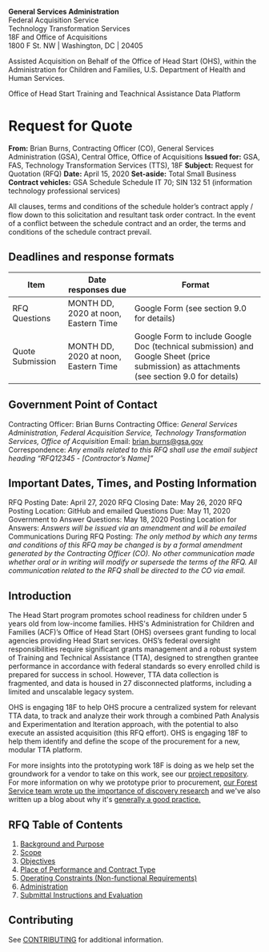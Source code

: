 **General Services Administration**<br>
Federal Acquisition Service<br>
Technology Transformation Services<br>
18F and Office of Acquisitions<br>
1800 F St. NW | Washington, DC | 20405

Assisted Acquisition on Behalf of the Office of Head Start (OHS), within the Administration for Children and Families, U.S. Department of Health and Human Services.

Office of Head Start Training and Teachnical Assistance Data Platform

# Request for Quote

**From:** Brian Burns, Contracting Officer (CO), General Services Administration (GSA), Central Office, Office of Acquisitions
**Issued for:** GSA, FAS, Technology Transformation Services (TTS), 18F
**Subject:** Request for Quotation (RFQ)
**Date:** April 15, 2020
**Set-aside:** Total Small Business 
**Contract vehicles:** GSA Schedule Schedule IT 70; SIN 132 51 (information technology professional services) 

All clauses, terms and conditions of the schedule holder’s contract apply / flow down to this solicitation and resultant task order contract. In the event of a conflict between the schedule contract and an order, the terms and conditions of the schedule contract prevail. 

## Deadlines and response formats

| Item | Date responses due | Format |
| ------------- | ------------- | ------------- |
| RFQ Questions | MONTH DD, 2020 at noon, Eastern Time | Google Form (see section 9.0 for details) |
| Quote Submission | MONTH DD, 2020 at noon, Eastern Time | Google Form to include Google Doc (technical submission) and Google Sheet (price submission) as attachments (see section 9.0 for details) |

## Government Point of Contact

Contracting Officer: Brian Burns
Contracting Office: _General Services Administration, Federal Acquisition Service, Technology Transformation Services, Office of Acquisition_
Email: brian.burns@gsa.gov
Correspondence: _Any emails related to this RFQ shall use the email subject heading “RFQ12345 - [Contractor’s Name]”_

## Important Dates, Times, and Posting Information

RFQ Posting Date: April 27, 2020
RFQ Closing Date: May 26, 2020 
RFQ Posting Location: GitHub and emailed 
Questions Due: May 11, 2020
Government to Answer Questions: May 18, 2020
Posting Location for Answers: _Answers will be issued via an amendment and will be emailed_
Communications During RFQ Posting: _The only method by which any terms and conditions of this RFQ may be changed is by a formal amendment generated by the Contracting Officer (CO). No other communication made whether oral or in writing will modify or supersede the terms of the RFQ. All communication related to the RFQ shall be directed to the CO via email._

## Introduction

The Head Start program promotes school readiness for children under 5 years old from low-income families. HHS's Administration for Children and Families (ACF)’s Office of Head Start (OHS) oversees grant funding to local agencies providing Head Start services. OHS’s federal oversight responsibilities require significant grants management and a robust system of Training and Technical Assistance (TTA), designed to strengthen grantee performance in accordance with federal standards so every enrolled child is prepared for success in school. However, TTA data collection is fragmented, and data is housed in 27 disconnected platforms, including a limited and unscalable legacy system.

OHS is engaging 18F to help OHS procure a centralized system for relevant TTA data, to track and analyze their work through a combined Path Analysis and Experimentation and Iteration approach, with the potential to also execute an assisted acquisition (this RFQ effort). OHS is engaging 18F to help them identify and define the scope of the procurement for a new, modular TTA platform.

For more insights into the prototyping work 18F is doing as we help set the groundwork for a vendor to take on this work, see our [project repository](https://github.com/18F/Head-Start-TTA). For more information on why we prototype prior to procurement, [our Forest Service team wrote up the importance of discovery research](https://18f.gsa.gov/2017/06/22/why-discovery-research-matters-for-modular-procurement/) and we've also written up a blog about why it's [generally a good practice.](https://18f.gsa.gov/2018/01/30/getting-prepared-to-prototype/)

## RFQ Table of Contents

1. [Background and Purpose](Final_Request_for_Quotes.md#10-background-and-purpose)
2. [Scope](Final_Request_for_Quotes.md#20-scope)
3. [Objectives](Final_Request_for_Quotes.md#30-objectives)
4. [Place of Performance and Contract Type](Final_Request_for_Quotes.md#40-contract-place-of-performance-and-contract-type)
5. [Operating Constraints (Non-functional Requirements)](Final_Request_for_Quotes.md#50-operating-constraints-non-functional-requirements)
6. [Administration](Final_Request_for_Quotes.md#60-administration)
7. [Submittal Instructions and Evaluation](Final_Request_for_Quotes.md#70-submittal-instructions-and-evaluation)

## Contributing

See [CONTRIBUTING](CONTRIBUTING.md) for additional information.
